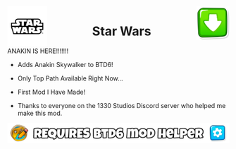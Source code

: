 <a href="https://github.com/AnakinSkywalker066/StarWarsMod/releases/download/newest/StarWarsMod.dll">
    <img align="left" alt="Icon" height="90" src="Icon.png">
    <img align="right" alt="Download" height="75" src="https://raw.githubusercontent.com/gurrenm3/BTD-Mod-Helper/master/BloonsTD6%20Mod%20Helper/Resources/DownloadBtn.png">
</a>

<h1 align="center">Star Wars</h1>

ANAKIN IS HERE!!!!!!!

- Adds Anakin Skywalker to BTD6!

- Only Top Path Available Right Now...

- First Mod I Have Made!

- Thanks to everyone on the 1330 Studios Discord server who helped me make this mod.

[![Requires BTD6 Mod Helper](https://raw.githubusercontent.com/gurrenm3/BTD-Mod-Helper/master/banner.png)](https://github.com/gurrenm3/BTD-Mod-Helper#readme)
